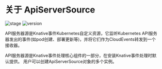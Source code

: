 # 关于 ApiServerSource

![stage](https://img.shields.io/badge/Stage-stable-green?style=flat-square)
![version](https://img.shields.io/badge/API_Version-v1-green?style=flat-square)

API服务器源是Knative事件Kubernetes自定义资源，它监听Kubernetes API服务器发出的事件(如pod创建、部署更新等)，并将它们作为CloudEvents转发到一个接收器。

API服务器源是Knative事件处理核心组件的一部分，在安装Knative事件处理时默认提供。
用户可以创建ApiServerSource对象的多个实例。